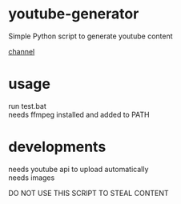 # youtube-generator
Simple Python script to generate youtube content  

[channel](https://www.youtube.com/channel/UCmRbaDjslUOZNedWhcgxyrw)

# usage  
run test.bat  
needs ffmpeg installed and added to PATH

# developments  
needs youtube api to upload automatically  
needs images

DO NOT USE THIS SCRIPT TO STEAL CONTENT
